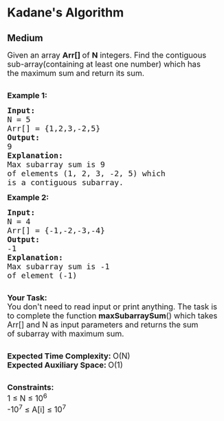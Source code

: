 # Kadane's Algorithm
## Medium
<div class="problems_problem_content__Xm_eO" style="user-select: auto;"><p style="user-select: auto;"><span style="font-size: 18px; user-select: auto;">Given an array <strong style="user-select: auto;">Arr[]&nbsp;</strong>of <strong style="user-select: auto;">N</strong> integers. Find the contiguous sub-array(containing at least one number) which has the&nbsp;maximum sum and return its sum.</span></p>

<p style="user-select: auto;"><br style="user-select: auto;">
<span style="font-size: 18px; user-select: auto;"><strong style="user-select: auto;">Example 1:</strong></span></p>

<pre style="user-select: auto;"><span style="font-size: 18px; user-select: auto;"><strong style="user-select: auto;">Input:
</strong>N = 5
Arr[] = {1,2,3,-2,5}
<strong style="user-select: auto;">Output:
</strong>9<strong style="user-select: auto;">
Explanation:
</strong>Max subarray sum is 9
of elements (1, 2, 3, -2, 5) which 
is a contiguous subarray.</span>
</pre>

<p style="user-select: auto;"><span style="font-size: 18px; user-select: auto;"><strong style="user-select: auto;">Example 2:</strong></span></p>

<pre style="user-select: auto;"><span style="font-size: 18px; user-select: auto;"><strong style="user-select: auto;">Input:
</strong>N = 4
Arr[] = {-1,-2,-3,-4}
<strong style="user-select: auto;">Output:
</strong>-1<strong style="user-select: auto;">
Explanation:
</strong>Max subarray sum is -1 
of element (-1)</span></pre>

<p style="user-select: auto;"><br style="user-select: auto;">
<span style="font-size: 18px; user-select: auto;"><strong style="user-select: auto;">Your Task:</strong><br style="user-select: auto;">
You don't need to read input or print anything.&nbsp;The task is to complete the function <strong style="user-select: auto;">maxSubarraySum</strong>() which takes Arr[] and N as input parameters and returns the sum of&nbsp;subarray with maximum sum.</span></p>

<p style="user-select: auto;"><br style="user-select: auto;">
<span style="font-size: 18px; user-select: auto;"><strong style="user-select: auto;">Expected Time Complexity:&nbsp;</strong>O(N)<br style="user-select: auto;">
<strong style="user-select: auto;">Expected Auxiliary Space:&nbsp;</strong>O(1)</span></p>

<p style="user-select: auto;"><br style="user-select: auto;">
<span style="font-size: 18px; user-select: auto;"><strong style="user-select: auto;">Constraints:</strong><br style="user-select: auto;">
1 ≤ N ≤ 10<sup style="user-select: auto;">6</sup><br style="user-select: auto;">
-10<sup style="user-select: auto;">7</sup> ≤ A[i] ≤ 10<sup style="user-select: auto;">7</sup></span></p>
</div>